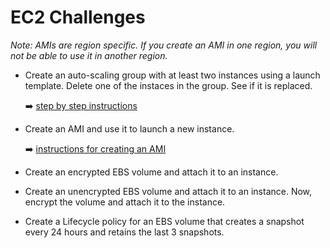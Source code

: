 # EC2 Challenges

*Note: AMIs are region specific. If you create an AMI in one region, you will not be able to use it in another region.*

- Create an auto-scaling group with at least two instances using a launch template. Delete one of the instaces in the group. See if it is replaced.

    ➡️ [step by step instructions](ec2-create-an-auto-scaling-group.md)

- Create an AMI and use it to launch a new instance.

    ➡️ [instructions for creating an AMI](https://docs.aws.amazon.com/toolkit-for-visual-studio/latest/user-guide/tkv-create-ami-from-instance.html)

- Create an encrypted EBS volume and attach it to an instance.

- Create an unencrypted EBS volume and attach it to an instance. Now, encrypt the volume and attach it to the instance.

- Create a Lifecycle policy for an EBS volume that creates a snapshot every 24 hours and retains the last 3 snapshots.
